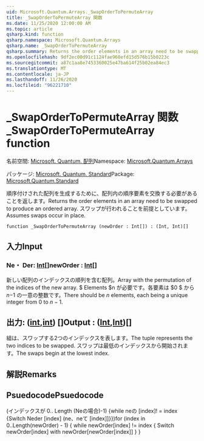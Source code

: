 ```yaml
---
uid: Microsoft.Quantum.Arrays._SwapOrderToPermuteArray
title: _SwapOrderToPermuteArray 関数
ms.date: 11/25/2020 12:00:00 AM
ms.topic: article
qsharp.kind: function
qsharp.namespace: Microsoft.Quantum.Arrays
qsharp.name: _SwapOrderToPermuteArray
qsharp.summary: Returns the order elements in an array need to be swapped to produce an ordered array. Assumes swaps occur in place.
ms.openlocfilehash: 9df2ec00d91c1124fae960efd15d576b15b0223c
ms.sourcegitcommit: a87c1aa8e7453360025e47ba614f25b02ea84ec3
ms.translationtype: MT
ms.contentlocale: ja-JP
ms.lasthandoff: 11/26/2020
ms.locfileid: "96221710"
---
```

# <a name="_swapordertopermutearray-function"></a><span data-ttu-id="7c9f9-102">_SwapOrderToPermuteArray 関数</span><span class="sxs-lookup"><span data-stu-id="7c9f9-102">_SwapOrderToPermuteArray function</span></span>

<span data-ttu-id="7c9f9-103">名前空間: [Microsoft. Quantum. 配列](xref:Microsoft.Quantum.Arrays)</span><span class="sxs-lookup"><span data-stu-id="7c9f9-103">Namespace: [Microsoft.Quantum.Arrays](xref:Microsoft.Quantum.Arrays)</span></span>

<span data-ttu-id="7c9f9-104">パッケージ: [Microsoft. Quantum. Standard](https://nuget.org/packages/Microsoft.Quantum.Standard)</span><span class="sxs-lookup"><span data-stu-id="7c9f9-104">Package: [Microsoft.Quantum.Standard](https://nuget.org/packages/Microsoft.Quantum.Standard)</span></span>


<span data-ttu-id="7c9f9-105">順序付けされた配列を生成するために、配列内の順序要素を交換する必要があることを返します。</span><span class="sxs-lookup"><span data-stu-id="7c9f9-105">Returns the order elements in an array need to be swapped to produce an ordered array.</span></span>
<span data-ttu-id="7c9f9-106">スワップが行われることを前提としています。</span><span class="sxs-lookup"><span data-stu-id="7c9f9-106">Assumes swaps occur in place.</span></span>

```qsharp
function _SwapOrderToPermuteArray (newOrder : Int[]) : (Int, Int)[]
```


## <a name="input"></a><span data-ttu-id="7c9f9-107">入力</span><span class="sxs-lookup"><span data-stu-id="7c9f9-107">Input</span></span>

### <a name="neworder--int"></a><span data-ttu-id="7c9f9-108">Ne・ Der: [Int](xref:microsoft.quantum.lang-ref.int)[]</span><span class="sxs-lookup"><span data-stu-id="7c9f9-108">newOrder : [Int](xref:microsoft.quantum.lang-ref.int)[]</span></span>

<span data-ttu-id="7c9f9-109">新しい配列のインデックスの順列を含む配列。</span><span class="sxs-lookup"><span data-stu-id="7c9f9-109">Array with the permutation of the indices of the new array.</span></span> <span data-ttu-id="7c9f9-110">$ Elements $n が必要です。各要素は $0 $ から $n-$1 の一意の整数です。</span><span class="sxs-lookup"><span data-stu-id="7c9f9-110">There should be $n$ elements, each being a unique integer from $0$ to $n-1$.</span></span>



## <a name="output--intint"></a><span data-ttu-id="7c9f9-111">出力: ([int](xref:microsoft.quantum.lang-ref.int),[int](xref:microsoft.quantum.lang-ref.int)) []</span><span class="sxs-lookup"><span data-stu-id="7c9f9-111">Output : ([Int](xref:microsoft.quantum.lang-ref.int),[Int](xref:microsoft.quantum.lang-ref.int))[]</span></span>

<span data-ttu-id="7c9f9-112">組は、スワップする2つのインデックスを表します。</span><span class="sxs-lookup"><span data-stu-id="7c9f9-112">The tuple represents the two indices to be swapped.</span></span> <span data-ttu-id="7c9f9-113">スワップは最低のインデックスから開始されます。</span><span class="sxs-lookup"><span data-stu-id="7c9f9-113">The swaps begin at the lowest index.</span></span>

## <a name="remarks"></a><span data-ttu-id="7c9f9-114">解説</span><span class="sxs-lookup"><span data-stu-id="7c9f9-114">Remarks</span></span>

## <a name="psuedocode"></a><span data-ttu-id="7c9f9-115">Psuedocode</span><span class="sxs-lookup"><span data-stu-id="7c9f9-115">Psuedocode</span></span>

<span data-ttu-id="7c9f9-116">(インデックスが 0.. Length (Neの場合)-1) {while neの [index]! = index {Switch Neder [index] (ne、neて [index]]}})</span><span class="sxs-lookup"><span data-stu-id="7c9f9-116">for (index in 0..Length(newOrder) - 1) { while newOrder[index] != index { Switch newOrder[index] with newOrder[newOrder[index]] } }</span></span>